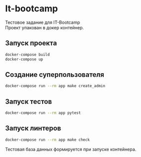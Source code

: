 # It-bootcamp
Тестовое задание для IT-Bootcamp<br />
Проект упакован в докер контейнер.

## Запуск проекта

```sh
docker-compose build
docker-compose up
```

## Создание суперпользователя

```sh
docker-compose run --rm app make create_admin
```

## Запуск тестов

```sh
docker-compose run --rm app pytest
```

## Запуск линтеров

```sh
docker-compose run --rm app make check
```

Тестовая база данных формируется при запуске контейнера.
